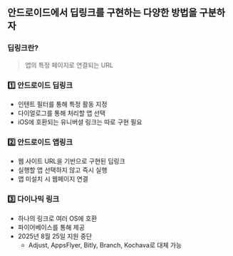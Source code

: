 ## 안드로이드에서 딥링크를 구현하는 다양한 방법을 구분하자
### 딥링크란?
> 앱의 특정 페이지로 연결되는 URL
### 1️⃣ 안드로이드 딥링크
- 인텐트 필터를 통해 특정 활동 지정
- 다이얼로그를 통해 처리할 앱 선택
- iOS에 호환되는 유니버셜 링크는 따로 구현 필요
### 2️⃣ 안드로이드 앱링크
- 웹 사이트 URL을 기반으로 구현된 딥링크
- 실행할 앱 선택하지 않고 즉시 실행
- 앱 미설치 시 웹페이지 연결
### 3️⃣ 다이나믹 링크
- 하나의 링크로 여러 OS에 호환
- 파이어베이스를 통해 제공
- 2025년 8월 25일 지원 중단
  - Adjust, AppsFlyer, Bitly, Branch, Kochava로 대체 가능
